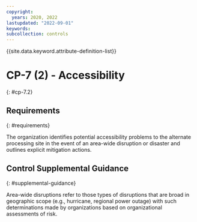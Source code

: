 ```yaml
---
copyright:
  years: 2020, 2022
lastupdated: "2022-09-01"
keywords: 
subcollection: controls
---
```



{{site.data.keyword.attribute-definition-list}}


# CP-7 (2) - Accessibility
{: #cp-7.2}

## Requirements
{: #requirements}

The organization identifies potential accessibility problems to the alternate processing site in the event of an area-wide disruption or disaster and outlines explicit mitigation actions.

## Control Supplemental Guidance
{: #supplemental-guidance}

Area-wide disruptions refer to those types of disruptions that are broad in geographic scope (e.g., hurricane, regional power outage) with such determinations made by organizations based on organizational assessments of risk.
